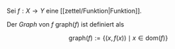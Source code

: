 Sei $f : X \to Y$ eine [[zettel/Funktion|Funktion]].

Der *Graph* von $f$ $\text{graph}(f)$ ist definiert als

$$
	\text{graph}(f) := \{ (x, f(x)) \mid x \in \text{dom}(f) \}
$$